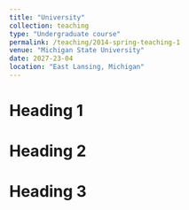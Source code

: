 ```yaml
---
title: "University"
collection: teaching
type: "Undergraduate course"
permalink: /teaching/2014-spring-teaching-1
venue: "Michigan State University"
date: 2027-23-04
location: "East Lansing, Michigan"
---
```



Heading 1
======

Heading 2
======

Heading 3
======